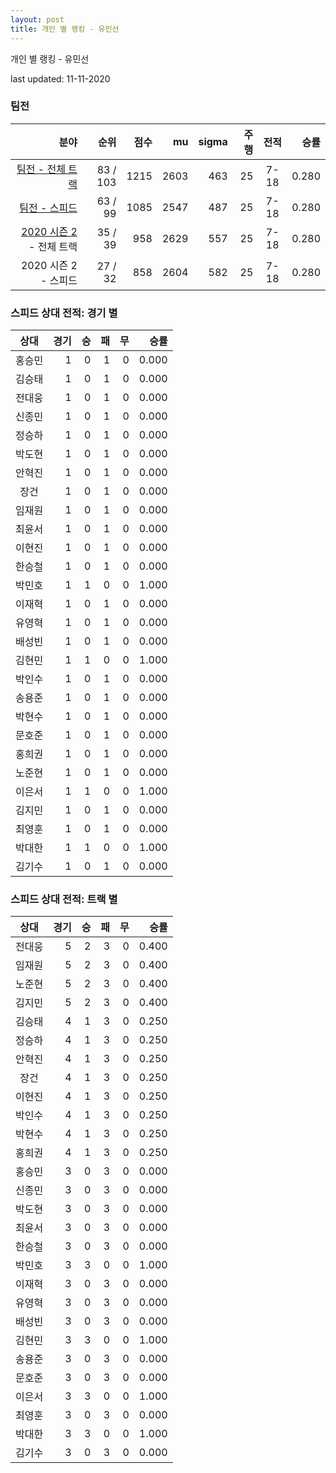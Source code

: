 ```yaml
---
layout: post
title: 개인 별 랭킹 - 유민선
---
```



개인 별 랭킹 - 유민선


last updated: 11-11-2020


### 팀전

| 분야 | 순위 | 점수 | mu | sigma | 주행 | 전적 | 승률 |
|---:|---:|---:|---:|---:|---:|:---:|---:|
| [팀전 - 전체 트랙](../team-full) | 83 / 103 | 1215 | 2603 | 463 | 25 | 7-18 | 0.280 |
| [팀전 - 스피드](../team-speed) | 63 / 99 | 1085 | 2547 | 487 | 25 | 7-18 | 0.280 |
| [2020 시즌 2](../teams-t2020_2) - 전체 트랙 | 35 / 39 | 958 | 2629 | 557 | 25 | 7-18 | 0.280 |
| 2020 시즌 2 - 스피드 | 27 / 32 | 858 | 2604 | 582 | 25 | 7-18 | 0.280 |

### 스피드 상대 전적: 경기 별

| 상대 | 경기 | 승 | 패 | 무 | 승률 |
|:---:|---:|---:|---:|---:|---:|
| 홍승민 | 1 | 0 | 1 | 0 | 0.000 |
| 김승태 | 1 | 0 | 1 | 0 | 0.000 |
| 전대웅 | 1 | 0 | 1 | 0 | 0.000 |
| 신종민 | 1 | 0 | 1 | 0 | 0.000 |
| 정승하 | 1 | 0 | 1 | 0 | 0.000 |
| 박도현 | 1 | 0 | 1 | 0 | 0.000 |
| 안혁진 | 1 | 0 | 1 | 0 | 0.000 |
| 장건 | 1 | 0 | 1 | 0 | 0.000 |
| 임재원 | 1 | 0 | 1 | 0 | 0.000 |
| 최윤서 | 1 | 0 | 1 | 0 | 0.000 |
| 이현진 | 1 | 0 | 1 | 0 | 0.000 |
| 한승철 | 1 | 0 | 1 | 0 | 0.000 |
| 박민호 | 1 | 1 | 0 | 0 | 1.000 |
| 이재혁 | 1 | 0 | 1 | 0 | 0.000 |
| 유영혁 | 1 | 0 | 1 | 0 | 0.000 |
| 배성빈 | 1 | 0 | 1 | 0 | 0.000 |
| 김현민 | 1 | 1 | 0 | 0 | 1.000 |
| 박인수 | 1 | 0 | 1 | 0 | 0.000 |
| 송용준 | 1 | 0 | 1 | 0 | 0.000 |
| 박현수 | 1 | 0 | 1 | 0 | 0.000 |
| 문호준 | 1 | 0 | 1 | 0 | 0.000 |
| 홍희권 | 1 | 0 | 1 | 0 | 0.000 |
| 노준현 | 1 | 0 | 1 | 0 | 0.000 |
| 이은서 | 1 | 1 | 0 | 0 | 1.000 |
| 김지민 | 1 | 0 | 1 | 0 | 0.000 |
| 최영훈 | 1 | 0 | 1 | 0 | 0.000 |
| 박대한 | 1 | 1 | 0 | 0 | 1.000 |
| 김기수 | 1 | 0 | 1 | 0 | 0.000 |

### 스피드 상대 전적: 트랙 별

| 상대 | 경기 | 승 | 패 | 무 | 승률 |
|:---:|---:|---:|---:|---:|---:|
| 전대웅 | 5 | 2 | 3 | 0 | 0.400 |
| 임재원 | 5 | 2 | 3 | 0 | 0.400 |
| 노준현 | 5 | 2 | 3 | 0 | 0.400 |
| 김지민 | 5 | 2 | 3 | 0 | 0.400 |
| 김승태 | 4 | 1 | 3 | 0 | 0.250 |
| 정승하 | 4 | 1 | 3 | 0 | 0.250 |
| 안혁진 | 4 | 1 | 3 | 0 | 0.250 |
| 장건 | 4 | 1 | 3 | 0 | 0.250 |
| 이현진 | 4 | 1 | 3 | 0 | 0.250 |
| 박인수 | 4 | 1 | 3 | 0 | 0.250 |
| 박현수 | 4 | 1 | 3 | 0 | 0.250 |
| 홍희권 | 4 | 1 | 3 | 0 | 0.250 |
| 홍승민 | 3 | 0 | 3 | 0 | 0.000 |
| 신종민 | 3 | 0 | 3 | 0 | 0.000 |
| 박도현 | 3 | 0 | 3 | 0 | 0.000 |
| 최윤서 | 3 | 0 | 3 | 0 | 0.000 |
| 한승철 | 3 | 0 | 3 | 0 | 0.000 |
| 박민호 | 3 | 3 | 0 | 0 | 1.000 |
| 이재혁 | 3 | 0 | 3 | 0 | 0.000 |
| 유영혁 | 3 | 0 | 3 | 0 | 0.000 |
| 배성빈 | 3 | 0 | 3 | 0 | 0.000 |
| 김현민 | 3 | 3 | 0 | 0 | 1.000 |
| 송용준 | 3 | 0 | 3 | 0 | 0.000 |
| 문호준 | 3 | 0 | 3 | 0 | 0.000 |
| 이은서 | 3 | 3 | 0 | 0 | 1.000 |
| 최영훈 | 3 | 0 | 3 | 0 | 0.000 |
| 박대한 | 3 | 3 | 0 | 0 | 1.000 |
| 김기수 | 3 | 0 | 3 | 0 | 0.000 |
